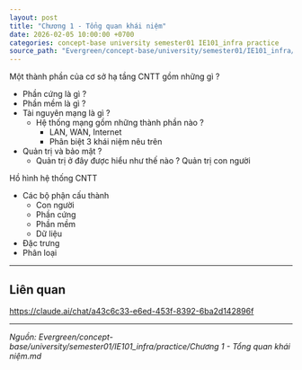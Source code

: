 ```yaml
---
layout: post
title: "Chương 1 - Tổng quan khái niệm"
date: 2026-02-05 10:00:00 +0700
categories: concept-base university semester01 IE101_infra practice
source_path: "Evergreen/concept-base/university/semester01/IE101_infra/practice/Chương 1 - Tổng quan khái niệm.md"
---
```

Một thành phần của cơ sở hạ tầng CNTT gồm những gì ?

+ Phần cứng là gì ?
+ Phần mềm là gì ?
+ Tài nguyên mạng là gì ?
	+ Hệ thống mạng gồm những thành phần nào ?
		+ LAN, WAN, Internet
		+ Phân biệt 3 khái niệm nêu trên
+ Quản trị và bảo mật ?
	+ Quản trị ở đây được hiểu như thế nào ? Quản trị con người

Hồ hình hệ thống CNTT

+ Các bộ phận cấu thành
	+ Con người
	+ Phần cứng
	+ Phần mềm
	+ Dữ liệu
+ Đặc trưng
+ Phân loại




---
## Liên quan

https://claude.ai/chat/a43c6c33-e6ed-453f-8392-6ba2d142896f

---
*Nguồn: Evergreen/concept-base/university/semester01/IE101_infra/practice/Chương 1 - Tổng quan khái niệm.md*